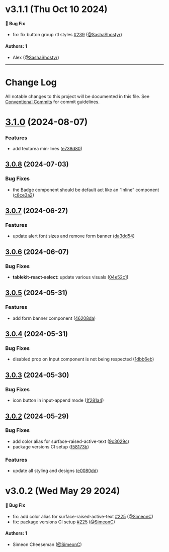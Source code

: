 # v3.1.1 (Thu Oct 10 2024)

#### 🐛 Bug Fix

- fix: fix button group rtl styles [#239](https://github.com/tablecheck/tablekit/pull/239) ([@SashaShostyr](https://github.com/SashaShostyr))

#### Authors: 1

- Alex ([@SashaShostyr](https://github.com/SashaShostyr))

---

# Change Log

All notable changes to this project will be documented in this file.
See [Conventional Commits](https://conventionalcommits.org) for commit guidelines.

# [3.1.0](https://github.com/tablecheck/tablekit/compare/@tablecheck/tablekit-core@3.0.8...@tablecheck/tablekit-core@3.1.0) (2024-08-07)


### Features

* add textarea min-lines ([e738d80](https://github.com/tablecheck/tablekit/commit/e738d808b943af0d8a75db9e2413f1216a905734))





## [3.0.8](https://github.com/tablecheck/tablekit/compare/@tablecheck/tablekit-core@3.0.7...@tablecheck/tablekit-core@3.0.8) (2024-07-03)


### Bug Fixes

* the Badge component should be default act like an “inline” component ([c8ce3a2](https://github.com/tablecheck/tablekit/commit/c8ce3a299869ea33c4dce920e808147170916738))





## [3.0.7](https://github.com/tablecheck/tablekit/compare/@tablecheck/tablekit-core@3.0.6...@tablecheck/tablekit-core@3.0.7) (2024-06-27)


### Features

* update alert font sizes and remove form banner ([da3dd54](https://github.com/tablecheck/tablekit/commit/da3dd54b57d6d5a1711ae08cb3874a701c5d63f5))





## [3.0.6](https://github.com/tablecheck/tablekit/compare/@tablecheck/tablekit-core@3.0.5...@tablecheck/tablekit-core@3.0.6) (2024-06-07)


### Bug Fixes

* **tablekit-react-select:** update various visuals ([04e52c1](https://github.com/tablecheck/tablekit/commit/04e52c1cdc73f6cd244dd7b8d2c6eb489ab1298b))





## [3.0.5](https://github.com/tablecheck/tablekit/compare/@tablecheck/tablekit-core@3.0.4...@tablecheck/tablekit-core@3.0.5) (2024-05-31)


### Features

* add form banner component ([46208da](https://github.com/tablecheck/tablekit/commit/46208daa111e9e4e0d9d954ea0a491b800458193))





## [3.0.4](https://github.com/tablecheck/tablekit/compare/@tablecheck/tablekit-core@3.0.3...@tablecheck/tablekit-core@3.0.4) (2024-05-31)


### Bug Fixes

* disabled prop on Input component is not being respected ([1dbb6eb](https://github.com/tablecheck/tablekit/commit/1dbb6eb1289f181b1e0559a9f7a8c19dc8035d47))





## [3.0.3](https://github.com/tablecheck/tablekit/compare/@tablecheck/tablekit-core@3.0.2...@tablecheck/tablekit-core@3.0.3) (2024-05-30)


### Bug Fixes

* icon button in input-append mode ([1f281a4](https://github.com/tablecheck/tablekit/commit/1f281a4171ae11f4dca11a587dbb79b6f64b8bfc))





## [3.0.2](https://github.com/tablecheck/tablekit/compare/@tablecheck/tablekit-core@3.0.0-next.29...@tablecheck/tablekit-core@3.0.2) (2024-05-29)


### Bug Fixes

* add color alias for surface-raised-active-text ([9c3029c](https://github.com/tablecheck/tablekit/commit/9c3029c89b137c9f95159bd06bc7e405e5f9c15d))
* package versions CI setup ([f58173b](https://github.com/tablecheck/tablekit/commit/f58173b46547ceca7c70ad1226acbc9de579387c))


### Features

* update all styling and designs ([e0080dd](https://github.com/tablecheck/tablekit/commit/e0080dd5d8d5147a02a7d2fbdf667dc3e27b37f2))





# v3.0.2 (Wed May 29 2024)

#### 🐛 Bug Fix

- fix: add color alias for surface-raised-active-text [#225](https://github.com/tablecheck/tablekit/pull/225) ([@SimeonC](https://github.com/SimeonC))
- fix: package versions CI setup [#225](https://github.com/tablecheck/tablekit/pull/225) ([@SimeonC](https://github.com/SimeonC))

#### Authors: 1

- Simeon Cheeseman ([@SimeonC](https://github.com/SimeonC))
